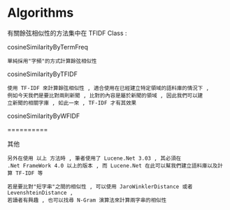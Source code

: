 Algorithms
==========


有關餘弦相似性的方法集中在 TFIDF Class :

cosineSimilarityByTermFreq 

```
單純採用"字頻"的方式計算餘弦相似性
```

cosineSimilarityByTFIDF 

```
使用 TF-IDF 來計算餘弦相似性 , 適合使用在已經建立特定領域的語料庫的情況下 , 
例如今天我們是要比對兩則新聞 , 比對的內容是屬於新聞的領域 , 因此我們可以建
立新聞的相關字庫 , 如此一來 , TF-IDF 才有其效果 
```

cosineSimilarityByWFIDF 

==========


其他

```
另外在使用 以上 方法時 , 筆者使用了 Lucene.Net 3.03 , 其必須在
.Net FrameWork 4.0 以上的版本 , 而 Lucene.Net 在此可以幫我們建立語料庫以及計算 TF-IDF 等
```

```
若是要比對"短字串"之間的相似性 , 可以使用 JaroWinklerDistance 或者 LevenshteinDistance , 
若讀者有興趣 , 也可以找尋 N-Gram 演算法來計算兩字串的相似性
```
